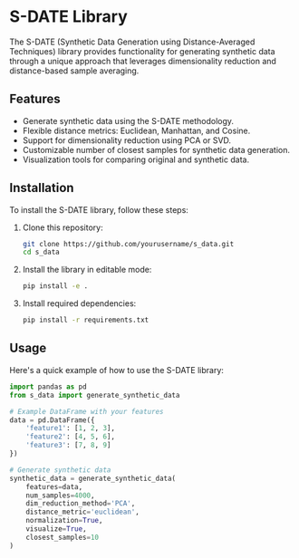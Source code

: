 # S-DATE Library

The S-DATE (Synthetic Data Generation using Distance-Averaged Techniques) library provides functionality for generating synthetic data through a unique approach that leverages dimensionality reduction and distance-based sample averaging.

## Features

- Generate synthetic data using the S-DATE methodology.
- Flexible distance metrics: Euclidean, Manhattan, and Cosine.
- Support for dimensionality reduction using PCA or SVD.
- Customizable number of closest samples for synthetic data generation.
- Visualization tools for comparing original and synthetic data.

## Installation

To install the S-DATE library, follow these steps:

1. Clone this repository:
    ```bash
    git clone https://github.com/yourusername/s_data.git
    cd s_data
    ```

2. Install the library in editable mode:
    ```bash
    pip install -e .
    ```

3. Install required dependencies:
    ```bash
    pip install -r requirements.txt
    ```

## Usage

Here's a quick example of how to use the S-DATE library:

```python
import pandas as pd
from s_data import generate_synthetic_data

# Example DataFrame with your features
data = pd.DataFrame({
    'feature1': [1, 2, 3],
    'feature2': [4, 5, 6],
    'feature3': [7, 8, 9]
})

# Generate synthetic data
synthetic_data = generate_synthetic_data(
    features=data,
    num_samples=4000,
    dim_reduction_method='PCA',
    distance_metric='euclidean',
    normalization=True,
    visualize=True,
    closest_samples=10
)
